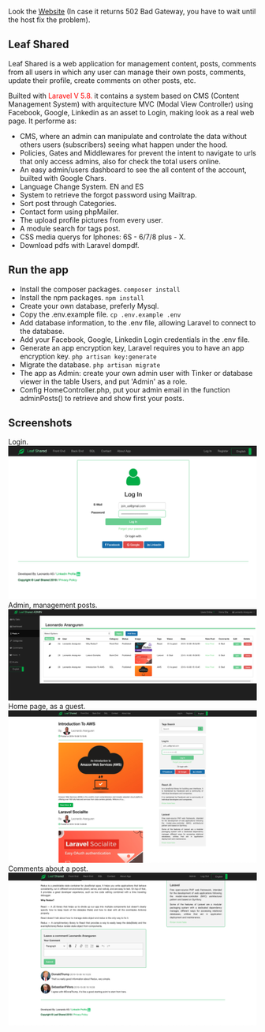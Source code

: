 
Look the [Website](https://leafproyect.000webhostapp.com/) (In case it returns 502 Bad Gateway, you have to wait until the host fix the problem).
## Leaf Shared

Leaf Shared is a web application for management content, posts, comments from all users in which any user can manage their own posts, comments, update their profile, create comments on other posts, etc.

Builted with <span style="color:red">Laravel V 5.8.</span> it contains a system based on CMS (Content Management System) with arquitecture MVC (Modal View Controller) using Facebook, Google, Linkedin as an asset to Login, making look as a real web page. It performe as:


- CMS, where an admin can manipulate and controlate the data without others users (subscribers) seeing what happen under the hood.
- Policies, Gates and Middlewares for prevent the intent to navigate to urls that only access admins, also for check the total users online.
- An easy admin/users dashboard to see the all content of the account, builted with Google Chars.
- Language Change System. EN and ES
- System to retrieve the forgot password using Mailtrap.
- Sort post through Categories.
- Contact form using phpMailer.
- The upload profile pictures from every user.
- A module search for tags post.
- CSS media querys for Iphones: 6S - 6/7/8 plus - X.
- Download pdfs with Laravel dompdf.

## Run the app

- Install the composer packages. `composer install`
- Install the npm packages. `npm install`
- Create your own database, preferly Mysql.
- Copy the .env.example file. `cp .env.example .env`
- Add database information, to the .env file, allowing Laravel to connect to the database.
- Add your Facebook, Google, Linkedin Login credentials in the .env file. 
- Generate an app encryption key, Laravel requires you to have an app encryption key. `php artisan key:generate`
- Migrate the database. `php artisan migrate`
- The app as Admin: create your own admin user with Tinker or database viewer in the table Users, and put 'Admin' as a role.
- Config HomeController.php, put your admin email in the function adminPosts() to retrieve and show first your posts.

## Screenshots
Login.
![](public/images/Screen%20Shot%202019-10-08%20at%2011.40.52%20AM.png)
Admin, management posts.
![](public/images/Screen%20Shot%202019-10-08%20at%2012.52.42%20PM.png)
Home page, as a guest.
![](public/images/Screen%20Shot%202019-10-08%20at%2012.40.49%20PM.png)
Comments about a post.
![](public/images/Screen%20Shot%202019-10-08%20at%201.19.59%20PM.png)
